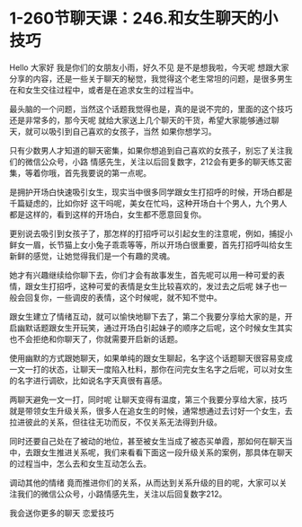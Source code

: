 # 1-260节聊天课：246.和女生聊天的小技巧

Hello 大家好 我是你们的女朋友小雨，好久不见 是不是想我啦，今天呢 想跟大家分享的内容，还是一些关于聊天的秘觉，我觉得这个老生常坦的问题，是很多男生在和女生交往过程中，或者是在追求女生的过程当中。

最头脑的一个问题，当然这个话题我觉得也是，真的是说不完的，里面的这个技巧还是非常多的，那今天呢 就给大家送上几个聊天的干货，希望大家能够通过聊天，就可以吸引到自己喜欢的女孩子，当然 如果你想学习。

只有少数男人才知道的聊天密集，如果你想追到自己喜欢的女孩子，别忘了关注我们的微信公众号，小路 情感先生，关注以后回复数字，212会有更多的聊天练艾密集，等着你哦，首先我要说的第一点呢。

是拥护开场白快速吸引女生，现实当中很多同学跟女生打招呼的时候，开场白都是千篇疑虑的，比如你好 这干吗呢，美女在忙吗，这种开场白十个男人，九个男人都是这样的，看到这样的开场白，女生都不愿意回复你。

更别说去吸引到女孩子了，那怎样的打招呼可以引起女生的注意呢，例如，捕捉小鲜女一眉，长节猫上女小兔子乖乖等等，所以开场白很重要，首先打招呼叫给女生新鲜的感觉，让她觉得我们是一个有趣的灵魂。

她才有兴趣继续给你聊下去，你们才会有故事发生，首先呢可以用一种可爱的表情，跟女生打招呼，这种可爱的表情是女生比较喜欢的，发过去之后呢 妹子也一般会回复你，一些调皮的表情，这个时候呢，就不知不觉中。

跟女生建立了情绪互动，就可以愉快地聊下去了，第二个我要分享给大家的是，开启幽默话题跟女生开玩笑，通过开场白引起妹子的顺序之后呢，这个时候女生其实也不会拒绝和你聊天了，你就需要开启新的话题。

使用幽默的方式跟她聊天，如果单纯的跟女生聊起，名字这个话题聊天很容易变成一文一打的状态，让聊天一度陷入杜料，那你在问完女生名字之后呢，可以对女生的名字进行调砍，比如说名字天真很有喜感。

两聊天避免一文一打，同时呢 让聊天变得有温度，第三个我要分享给大家，技巧就是带领女生升级关系，很多人在追女生的时候，通常想通过去讨好一个女生，去拉进彼此的关系，但往往无功而反，不仅关系无法得到升级。

同时还要自己处在了被动的地位，甚至被女生当成了被态买单霞，那如何在聊天当中，去跟女生推进关系呢，我们来看看下面这一段升级关系的案例，那具体在聊天的过程当中，怎么去和女生互动怎么去。

调动其他的情绪 竟而推进你们的关系，从而达到关系升级的目的呢，大家可以关注我们的微信公众号，小路情感先生，关注以后回复数字212。

我会送你更多的聊天 恋爱技巧